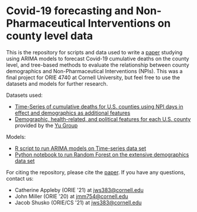 # Covid-19 forecasting and Non-Pharmaceutical Interventions on county level data
This is the repository for scripts and data used to write a [paper](documents/Covid19Forecasting_NPIs_final.pdf) studying using ARIMA models to forecast Covid-19 cumulative deaths on the county level, and tree-based methods to evaluate the relationship between county demographics and Non-Pharmaceutical Interventions (NPIs).
This was a final project for ORIE 4740 at Cornell University, but feel free to use the datasets and models for further research.

Datasets used:
 - [Time-Series of cumulative deaths for U.S. counties using NPI days in effect and demographics as additional features](preprocess/master_5-8-20.csv)
 - [Demographic, health-related, and political features for each U.S. county](preprocess/master_yu.csv) provided by the [Yu Group](https://github.com/Yu-Group/covid19-severity-prediction)
 
Models:
 - [R script to run ARIMA models on Time-series data set](analysis/ARIMA_modelingv1.5.R)
 - [Python notebook to run Random Forest on the extensive demographics data set](analysis/RF_classifier_vF.ipynb)
 
 For citing the repository, please cite the [paper](documents/Covid19Forecasting_NPIs_final.pdf). If you have any questions, contact us:
 - Catherine Appleby (ORIE '21) at jws383@cornell.edu
 - John Miller (ORIE '20) at jmm754@cornell.edu
 - Jacob Shusko (ORIE/CS '21) at jws383@cornell.edu 

